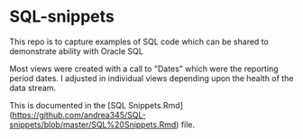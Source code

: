 # SQL-snippets
This repo is to capture examples of SQL code which can be shared to demonstrate ability with Oracle SQL

Most views were created with a call to "Dates" which were the reporting period dates.  I adjusted in individual
views depending upon the health of the data stream.

This is documented in the [SQL Snippets.Rmd] (https://github.com/andrea345/SQL-snippets/blob/master/SQL%20Snippets.Rmd) file.


